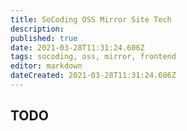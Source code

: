 ```yaml
---
title: SoCoding OSS Mirror Site Tech
description: 
published: true
date: 2021-03-28T11:31:24.606Z
tags: socoding, oss, mirror, frontend
editor: markdown
dateCreated: 2021-03-28T11:31:24.606Z
---
```


## TODO